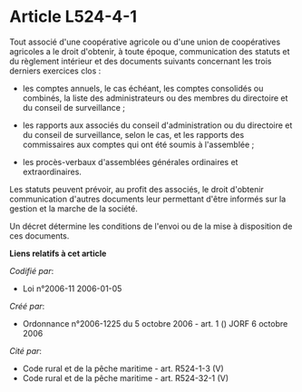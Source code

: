 # Article L524-4-1

Tout associé d'une coopérative agricole ou d'une union de coopératives agricoles a le droit d'obtenir, à toute époque,
communication des statuts et du règlement intérieur et des documents suivants concernant les trois derniers exercices clos :

- les comptes annuels, le cas échéant, les comptes consolidés ou combinés, la liste des administrateurs ou des membres du
directoire et du conseil de surveillance ;

- les rapports aux associés du conseil d'administration ou du directoire et du conseil de surveillance, selon le cas, et les
rapports des commissaires aux comptes qui ont été soumis à l'assemblée ;

- les procès-verbaux d'assemblées générales ordinaires et extraordinaires.

Les statuts peuvent prévoir, au profit des associés, le droit d'obtenir communication d'autres documents leur permettant
d'être informés sur la gestion et la marche de la société.

Un décret détermine les conditions de l'envoi ou de la mise à disposition de ces documents.

**Liens relatifs à cet article**

_Codifié par_:

  - Loi n°2006-11 2006-01-05

_Créé par_:

  - Ordonnance n°2006-1225 du 5 octobre 2006 - art. 1 () JORF 6 octobre 2006

_Cité par_:

  - Code rural et de la pêche maritime - art. R524-1-3 (V)
  - Code rural et de la pêche maritime - art. R524-32-1 (V)
